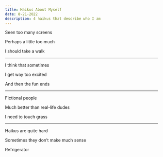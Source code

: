 ```yaml
---
title: Haikus About Myself
date: 8-21-2022
description: 4 haikus that describe who I am
---
```

Seen too many screens

Perhaps a little too much

I should take a walk

---

I think that sometimes

I get way too excited

And then the fun ends

---

Fictional people

Much better than real-life dudes

I need to touch grass

---

Haikus are quite hard

Sometimes they don’t make much sense

Refrigerator